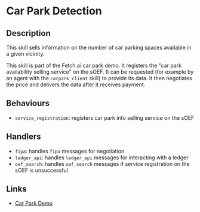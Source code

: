 # Car Park Detection

## Description

This skill sells information on the number of car parking spaces available in a given vicinity.

This skill is part of the Fetch.ai car park demo. It registers the "car park availability selling service" on the sOEF. It can be requested (for example by an agent with the `carpark_client` skill) to provide its data. It then negotiates the price and delivers the data after it receives payment.

## Behaviours

- `service_registration`: registers car park info selling service on the sOEF 

## Handlers

- `fipa`: handles `fipa` messages for negotiation
- `ledger_api`: handles `ledger_api` messages for interacting with a ledger
- `oef_search`: handles `oef_search` messages if service registration on the sOEF is unsuccessful

## Links

- <a href="https://docs.fetch.ai/aea/car-park-skills/" target="_blank">Car Park Demo</a>

